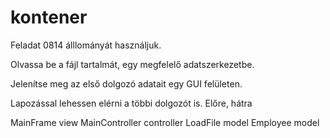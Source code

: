 # kontener

Feladat 0814 álllományát használjuk.

Olvassa be a fájl tartalmát, egy megfelelő
adatszerkezetbe.

Jelenítse meg az első dolgozó adatait egy GUI felületen.

Lapozással lehessen elérni a többi dolgozót is.
Előre, hátra

MainFrame    view
MainController  controller
LoadFile     model
Employee    model